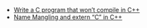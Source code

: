 
*	[Write a C program that won’t compile in C++](write-c-program-wont-compiler-c.md)
*	[Name Mangling and extern “C” in C++](extern-c-in-c.md)
